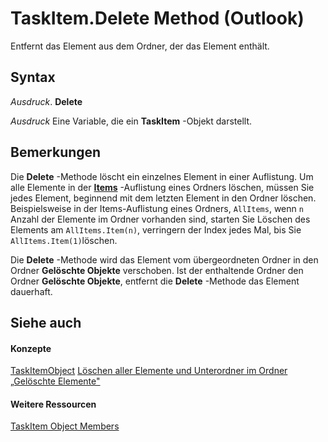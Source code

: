 
# TaskItem.Delete Method (Outlook)

Entfernt das Element aus dem Ordner, der das Element enthält.


## Syntax

 _Ausdruck_. **Delete**

 _Ausdruck_ Eine Variable, die ein **TaskItem** -Objekt darstellt.


## Bemerkungen

Die  **Delete** -Methode löscht ein einzelnes Element in einer Auflistung. Um alle Elemente in der **[Items](441820e7-5fe8-e5ef-83c0-9c87fd3dc9e3.md)** -Auflistung eines Ordners löschen, müssen Sie jedes Element, beginnend mit dem letzten Element in den Ordner löschen. Beispielsweise in der Items-Auflistung eines Ordners, `AllItems`, wenn  `n` Anzahl der Elemente im Ordner vorhanden sind, starten Sie Löschen des Elements am `AllItems.Item(n)`, verringern der Index jedes Mal, bis Sie  `AllItems.Item(1)`löschen.

Die  **Delete** -Methode wird das Element vom übergeordneten Ordner in den Ordner **Gelöschte Objekte** verschoben. Ist der enthaltende Ordner den Ordner **Gelöschte Objekte**, entfernt die  **Delete** -Methode das Element dauerhaft.


## Siehe auch


#### Konzepte


[TaskItemObject](5df8cfa5-5460-a5a1-a130-ba5bca1a0091.md)
[Löschen aller Elemente und Unterordner im Ordner „Gelöschte Elemente"](359a416b-43d4-396e-e348-5624c4ca3599.md)
#### Weitere Ressourcen


[TaskItem Object Members](http://msdn.microsoft.com/library/97234a76-2fc5-bbe4-2e14-25ae18694fc9%28Office.15%29.aspx)